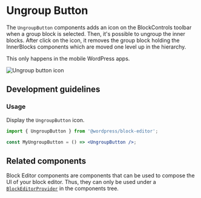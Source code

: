 # Ungroup Button

The `UngroupButton` components adds an icon on the BlockControls toolbar when a group block is selected. Then, it's possible to ungroup the inner blocks. After click on the icon, it removes the group block holding the InnerBlocks components which are moved one level up in the hierarchy.

This only happens in the mobile WordPress apps.

![Ungroup button icon](https://user-images.githubusercontent.com/21242757/65593577-11006000-df91-11e9-8460-1179e9ef46d2.png)

## Development guidelines

### Usage

Display the `UngroupButton` icon.

```jsx
import { UngroupButton } from '@wordpress/block-editor';

const MyUngroupButton = () => <UngroupButton />;
```

## Related components

Block Editor components are components that can be used to compose the UI of your block editor. Thus, they can only be used under a [`BlockEditorProvider`](https://github.com/WordPress/gutenberg/blob/HEAD/packages/block-editor/src/components/provider/README.md) in the components tree.
